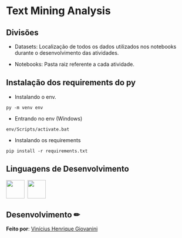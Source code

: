 # Text Mining Analysis


## Divisões

- Datasets: Localização de todos os dados utilizados nos notebooks durante o desenvolvimento das atividades.  

- Notebooks: Pasta raiz referente a cada atividade.  

## Instalação dos requirements do py

- Instalando o env.
```
py -m venv env
```

- Entrando no env (Windows)

```
env/Scripts/activate.bat
```

- Instalando os requirements

```
pip install -r requirements.txt
```

## Linguagens de Desenvolvimento

<img src="https://cdn.jsdelivr.net/gh/devicons/devicon/icons/python/python-original.svg" width="50px"/>&nbsp;
<img src="https://cdn.jsdelivr.net/gh/devicons/devicon/icons/jupyter/jupyter-original-wordmark.svg" width="50px"/>

## Desenvolvimento ✏

**Feito por**: [Vinícius Henrique Giovanini](https://github.com/viniciushgiovanini)
